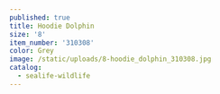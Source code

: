 ```yaml
---
published: true
title: Hoodie Dolphin
size: '8'
item_number: '310308'
color: Grey
image: /static/uploads/8-hoodie_dolphin_310308.jpg
catalog:
  - sealife-wildlife
---
```


